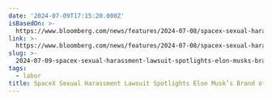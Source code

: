 ```yaml
---
date: '2024-07-09T17:15:20.000Z'
isBasedOn: >-
  https://www.bloomberg.com/news/features/2024-07-08/spacex-sexual-harassment-lawsuit-spotlights-elon-musk-s-brand-of-cancel-culture
link: >-
  https://www.bloomberg.com/news/features/2024-07-08/spacex-sexual-harassment-lawsuit-spotlights-elon-musk-s-brand-of-cancel-culture
slug: >-
  2024-07-09-spacex-sexual-harassment-lawsuit-spotlights-elon-musks-brand-of-cancel-cul
tags:
  - labor
title: SpaceX Sexual Harassment Lawsuit Spotlights Elon Musk’s Brand of Cancel Cul
---
```

 
